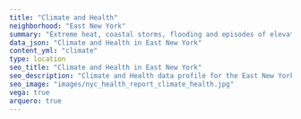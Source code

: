 ```yaml
---
title: "Climate and Health"
neighborhood: "East New York"
summary: "Extreme heat, coastal storms, flooding and episodes of elevated ozone are climate-related hazards that may increase with climate change and have important public health impacts in New York City. Extreme weather can cause power outages, which also threaten public health. This report provides neighborhood indicators of climate-related hazards, vulnerability and health impacts."
data_json: "Climate and Health in East New York"
content_yml: "climate"
type: location
seo_title: "Climate and Health in East New York"
seo_description: "Climate and Health data profile for the East New York neighborhood of NYC."
seo_image: "images/nyc_health_report_climate_health.jpg"
vega: true
arquero: true
---
```

